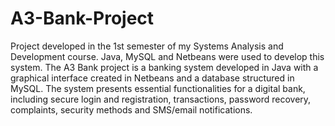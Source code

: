 # A3-Bank-Project
Project developed in the 1st semester of my Systems Analysis and Development course. Java, MySQL and Netbeans were used to develop this system. 
The A3 Bank project is a banking system developed in Java with a graphical interface created in Netbeans and a database structured in MySQL. The system presents essential functionalities for a digital bank, including secure login and registration, transactions, password recovery, complaints, security methods and SMS/email notifications.
